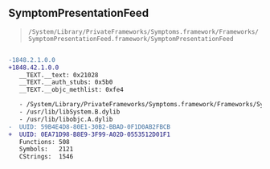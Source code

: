 ## SymptomPresentationFeed

> `/System/Library/PrivateFrameworks/Symptoms.framework/Frameworks/SymptomPresentationFeed.framework/SymptomPresentationFeed`

```diff

-1848.2.1.0.0
+1848.42.1.0.0
   __TEXT.__text: 0x21028
   __TEXT.__auth_stubs: 0x5b0
   __TEXT.__objc_methlist: 0xfe4

   - /System/Library/PrivateFrameworks/Symptoms.framework/Frameworks/SymptomAnalytics.framework/SymptomAnalytics
   - /usr/lib/libSystem.B.dylib
   - /usr/lib/libobjc.A.dylib
-  UUID: 59B4E4D8-80E1-30B2-BBAD-0F1D0AB2FBCB
+  UUID: 0EA71D98-B8E9-3F99-A02D-0553512D01F1
   Functions: 508
   Symbols:   2121
   CStrings:  1546

```
